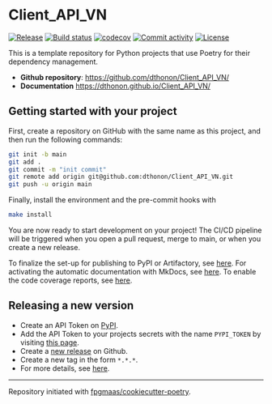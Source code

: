 # Client_API_VN

[![Release](https://img.shields.io/github/v/release/dthonon/Client_API_VN)](https://img.shields.io/github/v/release/dthonon/Client_API_VN)
[![Build status](https://img.shields.io/github/actions/workflow/status/dthonon/Client_API_VN/main.yml?branch=main)](https://github.com/dthonon/Client_API_VN/actions/workflows/main.yml?query=branch%3Amain)
[![codecov](https://codecov.io/gh/dthonon/Client_API_VN/branch/main/graph/badge.svg)](https://codecov.io/gh/dthonon/Client_API_VN)
[![Commit activity](https://img.shields.io/github/commit-activity/m/dthonon/Client_API_VN)](https://img.shields.io/github/commit-activity/m/dthonon/Client_API_VN)
[![License](https://img.shields.io/github/license/dthonon/Client_API_VN)](https://img.shields.io/github/license/dthonon/Client_API_VN)

This is a template repository for Python projects that use Poetry for their dependency management.

- **Github repository**: <https://github.com/dthonon/Client_API_VN/>
- **Documentation** <https://dthonon.github.io/Client_API_VN/>

## Getting started with your project

First, create a repository on GitHub with the same name as this project, and then run the following commands:

```bash
git init -b main
git add .
git commit -m "init commit"
git remote add origin git@github.com:dthonon/Client_API_VN.git
git push -u origin main
```

Finally, install the environment and the pre-commit hooks with

```bash
make install
```

You are now ready to start development on your project!
The CI/CD pipeline will be triggered when you open a pull request, merge to main, or when you create a new release.

To finalize the set-up for publishing to PyPI or Artifactory, see [here](https://fpgmaas.github.io/cookiecutter-poetry/features/publishing/#set-up-for-pypi).
For activating the automatic documentation with MkDocs, see [here](https://fpgmaas.github.io/cookiecutter-poetry/features/mkdocs/#enabling-the-documentation-on-github).
To enable the code coverage reports, see [here](https://fpgmaas.github.io/cookiecutter-poetry/features/codecov/).

## Releasing a new version

- Create an API Token on [PyPI](https://pypi.org/).
- Add the API Token to your projects secrets with the name `PYPI_TOKEN` by visiting [this page](https://github.com/dthonon/Client_API_VN/settings/secrets/actions/new).
- Create a [new release](https://github.com/dthonon/Client_API_VN/releases/new) on Github.
- Create a new tag in the form `*.*.*`.
- For more details, see [here](https://fpgmaas.github.io/cookiecutter-poetry/features/cicd/#how-to-trigger-a-release).

---

Repository initiated with [fpgmaas/cookiecutter-poetry](https://github.com/fpgmaas/cookiecutter-poetry).
